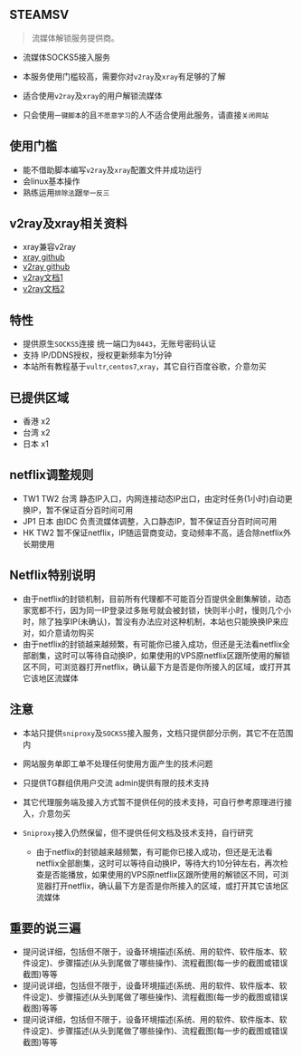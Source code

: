## STEAMSV 

> 流媒体解锁服务提供商。

- 流媒体SOCKS5接入服务

- 本服务使用门槛较高，需要你对`v2ray`及`xray`有足够的了解
- 适合使用`v2ray`及`xray`的用户解锁流媒体
- 只会使用`一键脚本`的且`不愿意学习`的人不适合使用此服务，请直接`关闭网站`

## 使用门槛

- 能不借助脚本编写`v2ray`及`xray`配置文件并成功运行
- 会linux基本操作
- 熟练运用`排除法`跟`举一反三`

## v2ray及xray相关资料

- xray兼容v2ray
- [xray github](https://github.com/XTLS/Xray-core)
- [v2ray github](https://github.com/v2fly/v2ray-core)
- [v2ray文档1](https://www.v2fly.org/)
- [v2ray文档2](https://www.v2ray.org/)

## 特性

- 提供原生`SOCKS5`连接 统一端口为`8443`，无账号密码认证
- 支持 IP/DDNS授权，授权更新频率为1分钟
- 本站所有教程基于`vultr`,`centos7`,`xray`，其它自行百度谷歌，介意勿买

## 已提供区域
  - 香港 x2
  - 台湾 x2
  - 日本 x1

## netflix调整规则

  - TW1 TW2 台湾 静态IP入口，内网连接动态IP出口，由定时任务(1小时)自动更换IP，暂不保证百分百时间可用
  - JP1 日本 由IDC 负责流媒体调整，入口静态IP，暂不保证百分百时间可用
  - HK TW2 暂不保证netflix，IP随运营商变动，变动频率不高，适合除netflix外长期使用

## Netflix特别说明

- 由于netflix的封锁机制，目前所有代理都不可能百分百提供全剧集解锁，动态家宽都不行，因为同一IP登录过多账号就会被封锁，快则半小时，慢则几个小时，除了独享IP(未确认)，暂没有办法应对这种机制，本站也只能换换IP来应对，如介意请勿购买
- 由于netflix的封锁越来越频繁，有可能你已接入成功，但还是无法看netflix全部剧集，这时可以等待自动换IP，如果使用的VPS原netflix区跟所使用的解锁区不同，可浏览器打开netflix，确认最下方是否是你所接入的区域，或打开其它该地区流媒体


## 注意

- 本站只提供`sniproxy`及`SOCKS5`接入服务，文档只提供部分示例，其它不在范围内
- 网站服务单即工单不处理任何使用方面产生的技术问题
- 只提供TG群组供用户交流 admin提供有限的技术支持
- 其它代理服务端及接入方式暂不提供任何的技术支持，可自行参考原理进行接入，介意勿买
- `Sniproxy`接入仍然保留，但不提供任何文档及技术支持，自行研究

  * 由于netflix的封锁越来越频繁，有可能你已接入成功，但还是无法看netflix全部剧集，这时可以等待自动换IP，等待大约10分钟左右，再次检查是否能播放，如果使用的VPS原netflix区跟所使用的解锁区不同，可浏览器打开netflix，确认最下方是否是你所接入的区域，或打开其它该地区流媒体

## 重要的说三遍

- 提问说详细，包括但不限于，设备环境描述(系统、用的软件、软件版本、软件设定)、步骤描述(从头到尾做了哪些操作)、流程截图(每一步的截图或错误截图)等等
- 提问说详细，包括但不限于，设备环境描述(系统、用的软件、软件版本、软件设定)、步骤描述(从头到尾做了哪些操作)、流程截图(每一步的截图或错误截图)等等
- 提问说详细，包括但不限于，设备环境描述(系统、用的软件、软件版本、软件设定)、步骤描述(从头到尾做了哪些操作)、流程截图(每一步的截图或错误截图)等等
